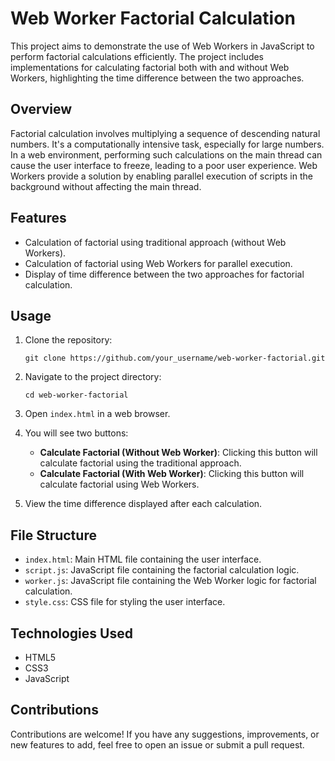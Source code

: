 # Web Worker Factorial Calculation

This project aims to demonstrate the use of Web Workers in JavaScript to perform factorial calculations efficiently. The project includes implementations for calculating factorial both with and without Web Workers, highlighting the time difference between the two approaches.

## Overview

Factorial calculation involves multiplying a sequence of descending natural numbers. It's a computationally intensive task, especially for large numbers. In a web environment, performing such calculations on the main thread can cause the user interface to freeze, leading to a poor user experience. Web Workers provide a solution by enabling parallel execution of scripts in the background without affecting the main thread.

## Features

- Calculation of factorial using traditional approach (without Web Workers).
- Calculation of factorial using Web Workers for parallel execution.
- Display of time difference between the two approaches for factorial calculation.

## Usage

1. Clone the repository:

    ```
    git clone https://github.com/your_username/web-worker-factorial.git
    ```

2. Navigate to the project directory:

    ```
    cd web-worker-factorial
    ```

3. Open `index.html` in a web browser.

4. You will see two buttons:
   - **Calculate Factorial (Without Web Worker)**: Clicking this button will calculate factorial using the traditional approach.
   - **Calculate Factorial (With Web Worker)**: Clicking this button will calculate factorial using Web Workers.

5. View the time difference displayed after each calculation.

## File Structure

- `index.html`: Main HTML file containing the user interface.
- `script.js`: JavaScript file containing the factorial calculation logic.
- `worker.js`: JavaScript file containing the Web Worker logic for factorial calculation.
- `style.css`: CSS file for styling the user interface.

## Technologies Used

- HTML5
- CSS3
- JavaScript

## Contributions

Contributions are welcome! If you have any suggestions, improvements, or new features to add, feel free to open an issue or submit a pull request.


